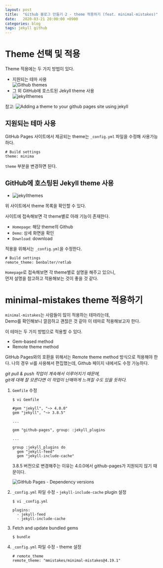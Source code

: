 ```yaml
---
layout: post
title:  "Github 블로그 만들기 2 - theme 적용하기 (feat. minimal-mistakes)"
date:   2020-03-21 20:00:00 +0900
categories: blog
tags: jekyll github
---
```



# Theme 선택 및 적용 
Theme 적용에는 두 가지 방법이 있다. 
* 지원되는 테마 사용   
![Github themes](https://pages.github.com/themes/)
* 그 외 GitHub에 호스트된 Jekyll theme 사용   
![jekyllthemes](http://jekyllthemes.org/)

참고: ![Adding a theme to your github pages site using jekyll](https://help.github.com/en/github/working-with-github-pages/adding-a-theme-to-your-github-pages-site-using-jekyll)


## 지원되는 테마 사용 
GitHub Pages 사이트에서 제공되는 theme는 `_config.yml` 파일을 수정해 사용가능하다. 
```
# Build settings 
theme: minima 
```

`theme` 부분을 변경하면 된다. 




## GitHub에 호스팅된 Jekyll theme 사용 
* ![jekyllthemes](http://jekyllthemes.org/)   

위 사이트에서 theme 목록을 확인할 수 있다.   

사이트에 접속해보면 각 theme별로 아래 기능이 존재한다.   
* `Homepage`: 해당 theme의 Github 
* `Demo`: 상세 화면을 확인
* `Download`: download


적용을 위해서는 `_config.yml`을 수정한다.   
```
# Build settings 
remote_theme: benbalter/retlab
```

`Homepage`로 접속해보면 각 theme별로 설명을 해주고 있으니,   
먼저 설명을 참고하고 적용해보는 것이 좋을 것 같다.   



# minimal-mistakes theme 적용하기 
`minimal-mistakes`는 사람들이 많이 적용하는 테마라는데,   
Demo를 확인해보니 깔끔하고 괜찮은 것 같아 이 테마로 적용해보고자 한다.   

이 테마는 두 가지 방법으로 적용할 수 있다.   
* Gem-based method   
* Remote theme method 


GitHub Pages와의 호환을 위해서는 Remote theme method 방식으로 적용해야 한다. 
나의 경우 vi를 사용해서 편집했는데, Github 페이지 내에서도 수정 가능하다.   

_git pull & push 작업이 계속해서 이루어지기 때문에,   
git에 대해 잘 모른다면 이 작업이 난해하게 느껴질 수도 있을 듯하다._   


1. `Gemfile` 수정 
	```
	$ vi Gemfile 

	#gem "jekyll", "~> 4.0.0"
	gem "jekyll", "~> 3.8.5"

	...

	gem "github-pages", group: :jekyll_plugins

	...

	group :jekyll_plugins do
	  gem "jekyll-feed"
	  gem "jekyll-include-cache"
	```


	3.8.5 버전으로 변경해주는 이유는 4.0.0에서 github-pages가 지원되지 않기 때문이다. 

	![GitHub Pages - Dependency versions](https://pages.github.com/versions/)


2. `_config.yml` 파일 수정 - `jekyll-include-cache` plugin 설정 
	```
	$ vi _config.yml 

	plugins: 
	  - jekyll-feed
	  - jekyll-include-cache
	```



3. Fetch and update bundled gems 
	```
	$ bundle 
	```


4. `_config.yml` 파일 수정 - theme 설정
	```
	# remote_theme
	remote_theme: "mmistakes/minimal-mistakes@4.19.1"
	```





